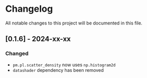 # Changelog

All notable changes to this project will be documented in this file.

## [0.1.6] - 2024-xx-xx

### Changed

- `pm.pl.scatter_density` now uses `np.histogram2d`
- `datashader` dependency has been removed
